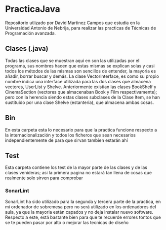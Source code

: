# PracticaJava
Repositorio utlizado por David Martinez Campos que estudia en la Universidad Antonio de Nebrija, para realizar las practicas de Técnicas de Programación avanzada.

## Clases (.java)
Todas las clases que se muestran aqui en son las utilizadas por el programa, sus nombres hacen que estas mismas se explican solas y casi todos los métodos de las mismas son sencillos de entender, la mayoria es añadir, borrar buscar y demás.
La clase Vectorinterface, es como su propio nombre indica una interface utilizada para las dos clases que almacena vectores, UserList y Shelve.
Anteriormente existian las clases BookShelf y CinemaSection (vectores que almacenaban Book y Film respectivamente); pero con la herencia siendo estas clases subclases de la Clase Item, se han sustituido por una clase Shelve (estanteria), que almacena ambas cosas.

## Bin
En esta carpeta esta lo necesario para que la practica funcione respecto a la internacionalización y todos los ficheros que sean necesarios independientemente de para que sirvan tambien estarán ahí

## Test
Esta carpeta contiene los test de la mayor parte de las clases y de las clases venideras; asi la primera pagina no estará tan llena de cosas que realmente solo sirven para comprobar

### SonarLint
SonarLint ha sido utilizado para la segunda y tercera parte de la practica, en mi ordenador de sobremesa pero no será utilizado en los ordenadores del aula, ya que la mayoria están capados y no deja instalar nuevo software. Respecto a este, está bastante bien para que te recuerde errores tontos que se te pueden pasar por alto o mejorar las tecnicas de diseño

